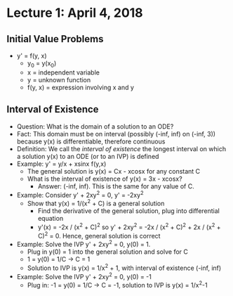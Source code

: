 # Lecture 1: April 4, 2018
## Initial Value Problems
* y' = f(y, x)
  * y<sub>0</sub> = y(x<sub>0</sub>)
  * x = independent variable
  * y = unknown function
  * f(y, x) = expression involving x and y
## Interval of Existence
* Question: What is the domain of a solution to an ODE?
* Fact: This domain must be on interval (possibly (-inf, inf) on (-inf, 3)) because y(x) is differentiable, therefore continuous
* Definition: We call the *interval of existence* the longest interval on which a solution y(x) to an ODE (or to an IVP) is defined
* Example: y' = y/x + xsinx f(y,x)
  * The general solution is y(x) = Cx - xcosx for any constant C
  * What is the interval of existence of y(x) = 3x - xcosx? 
    * Answer: (-inf, inf). This is the same for any value of C.
* Example: Consider y' + 2xy<sup>2</sup> = 0, y' = -2xy<sup>2</sup>
  * Show that y(x) = 1/(x<sup>2</sup> + C) is a general solution
    * Find the derivative of the general solution, plug into differential equation
    * y'(x) = -2x / (x<sup>2</sup> + C)<sup>2</sup> so y' + 2xy<sup>2</sup> = -2x / (x<sup>2</sup> + C)<sup>2</sup> + 2x / (x<sup>2</sup> + C)<sup>2</sup> = 0. Hence, general solution is correct
* Example: Solve the IVP y' + 2xy<sup>2</sup> = 0, y(0) = 1.
  * Plug in y(0) = 1 into the general solution and solve for C
  * 1 = y(0) = 1/C -> C = 1
  * Solution to IVP is y(x) = 1/x<sup>2</sup> + 1, with interval of existence (-inf, inf)
* Example: Solve the IVP y' + 2xy<sup>2</sup> = 0, y(0) = -1
  * Plug in: -1 = y(0) = 1/C -> C = -1, solution to IVP is y(x) = 1/x<sup>2</sup>-1
